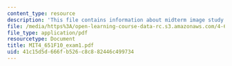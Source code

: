 ```yaml
---
content_type: resource
description: 'This file contains information about midterm image study sheet. '
file: /media/https%3A/open-learning-course-data-rc.s3.amazonaws.com/4-651-art-since-1940-fall-2010/41c15d5d666fb526c8c882446c499734_MIT4_651F10_exam1.pdf
file_type: application/pdf
resourcetype: Document
title: MIT4_651F10_exam1.pdf
uid: 41c15d5d-666f-b526-c8c8-82446c499734
---
```

